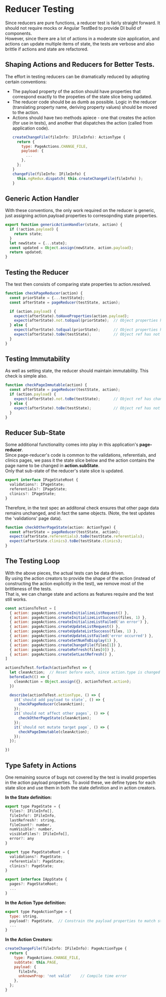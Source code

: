 
# Reducer Testing

Since reducers are pure functions, a reducer test is fairly straight forward. It should not require mocks or Angular TestBed to provide DI build of components.  
However, since there are a lot of actions in a moderate size application, and actions can update multiple items of state, the tests are verbose and also brittle if actions and state are refactored.

## Shaping Actions and Reducers for Better Tests.
The effort in testing reducers can be dramatically reduced by adopting certain conventions:
- The payload property of the action should have properties that correspond exactly to the propeties of the state slice being updated.
- The reducer code should be as dumb as possible. Logic in the reducer (translating property name, deriving property values) should be moved to the action.
- Actions should have two methods apiece - one that creates the action (for use in tests), and another that dispatches the action (called from application code).
  ```javascript
  createChangeFile(fileInfo: IFileInfo): ActionType {
    return {
      type: PageActions.CHANGE_FILE,
      payload: {
        ...
      },
    };
  }
  changeFile(fileInfo: IFileInfo) {
    this.ngRedux.dispatch( this.createChangeFile(fileInfo) );
  }
  ```

## Generic Action Handler  
With these conventions, the only work required on the reducer is generic, just assigning action.payload properties to corresopnding state properties.   

```javascript
export function genericActionHandler(state, action) {
  if (!action.payload) {
    return state;
  }
  let newState = {...state};
  const updated = Object.assign(newState, action.payload);
  return updated;
}
```

## Testing the Reducer
The test then consists of comparing state properties to action.resolved.
```javascript
function checkPageReducer(action) {
  const priorState = {...testState};
  const afterState = pageReducer(testState, action);

  if (action.payload) {
    expect(afterState).toHaveProperties(action.payload);
    expect(afterState).not.toEqual(priorState);  // Object properties have changed
  } else {
    expect(afterState).toEqual(priorState);      // Object properties have not changed
    expect(afterState).toBe(testState);          // Object ref has not changed
  }
}
```

## Testing Immutability
As well as setting state, the reducer should maintain immutability. This check is simple also.
```javascript
function checkPageImmutable(action) {
  const afterState = pageReducer(testState, action);
  if (action.payload) {
    expect(afterState).not.toBe(testState);      // Object ref has changed
  } else {
    expect(afterState).toBe(testState);          // Object ref has not changed
  }
}
```

## Reducer Sub-State   
Some additional functionality comes into play in this application's **page-reducer**.   
Since page-reducer's code is common to the validations, referentials, and clinics pages, we pass it the state slice below and the action contains the page name to be changed in **action.subState**.  
Only that sub-state of the reducer's state slice is updated.
```javascript
export interface IPageStateRoot {
  validations?: IPageState;
  referentials?: IPageState;
  clinics?: IPageState;
}
```  
Therefore, in the test spec an additonal check ensures that other page data remains unchanged, and in fact the same objects. (Note, the test updates the 'validations' page data).  
```javascript
function checkOtherPageState(action: ActionType) {
  const afterState = pageReducer(testState, action);
  expect(afterState.referentials).toBe(testState.referentials);
  expect(afterState.clinics).toBe(testState.clinics);
}
```
## The Testing Loop
With the above pieces, the actual tests can be data driven.  
By using the action creators to provide the shape of the action (instead of constructing the action explicitly in the test), we remove most of the brittleness of the tests.  
That is, we can change state and actions as features require and the test still works.

```javascript
const actionsToTest = [
  { action: pageActions.createInitializeListRequest() },
  { action: pageActions.createInitializeListSuccess(files, 1) },
  { action: pageActions.createInitializeListFailed('an error') },
  { action: pageActions.createUpdateListRequest() },
  { action: pageActions.createUpdateListSuccess(files, 1) },
  { action: pageActions.createUpdateListFailed('error occurred') },
  { action: pageActions.createSetNumToDisplay(1) },
  { action: pageActions.createChangeFile(files[1]) },
  { action: pageActions.createRefresh(files[0]) },
  { action: pageActions.createSetLastRefresh() },
]

actionsToTest.forEach(actionToTest => {
  let cleanAction;  // Reset before each, since action.type is changed in reducer
  beforeEach(() => {
    cleanAction = Object.assign({}, actionToTest.action);
  })

  describe(actionToTest.actionType, () => {
    it(`should add payload to state`, () => {
      checkPageReducer(cleanAction);
    });
    it(`should not affect other pages`, () => {
      checkOtherPageState(cleanAction);
    });
    it(`should not mutate target page`, () => {
      checkPageImmutable(cleanAction);
    });
  });

})
```

## Type Safety in Actions

One remaining source of bugs not covered by the test is invalid properties in the action payload properties. To avoid these, we define types for each state slice and use them in both the state definition and in action creators.

**In the State definition:**
```javascript
export type PageState = {
  files?: IFileInfo[],
  fileInfo?: IFileInfo,
  lastRefresh?: string,
  fileCount?: number,
  numVisible?: number,
  visibleFiles?: IFileInfo[],
  error?: any
}

export type PageStateRoot = {
  validations?: PageState;
  referentials?: PageState;
  clinics?: PageState;
}

export interface IAppState {
  pages?: PageStateRoot;
  ...
}
```
**In the Action Type definition:**
```javascript
export type PageActionType = {
  type: string,
  payload?: PageState,  // Constrain the payload properties to match state
  ...
} 
```
**In the Action Creators:**
```javascript
createChangeFile(fileInfo: IFileInfo): PageActionType {
  return {
    type: PageActions.CHANGE_FILE,
    subState: this.PAGE,
    payload: {
      fileInfo,
      unknownProp: 'not valid'    // Compile time error
    },
  };
}
```

